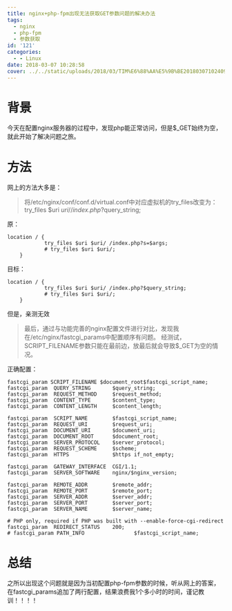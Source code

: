```yaml
---
title: nginx+php-fpm出现无法获取GET参数问题的解决办法
tags:
  - nginx
  - php-fpm
  - 参数获取
id: '121'
categories:
  - - Linux
date: 2018-03-07 10:28:58
cover: ../../static/uploads/2018/03/TIM%E6%88%AA%E5%9B%BE20180307102409.png
---
```


# 背景

今天在配置nginx服务器的过程中，发现php能正常访问，但是$\_GET始终为空，就此开始了解决问题之旅。

# 方法

网上的方法大多是：

> 将/etc/nginx/conf/conf.d/virtual.conf中对应虚拟机的try\_files改变为： try\_files $uri $uri/ /index.php?$query\_string;

原：

```null
location / {
            try_files $uri $uri/ /index.php?s=$args;
            # try_files $uri $uri/;
    }
```

目标：

```null
location / {
            try_files $uri $uri/ /index.php?$query_string;
            # try_files $uri $uri/;
    }
```

但是，亲测无效

> 最后，通过与功能完善的nginx配置文件进行对比，发现我在/etc/nginx/fastcgi\_params中配置顺序有问题。 经测试，SCRIPT\_FILENAME参数只能在最前边，放最后就会导致$\_GET为空的情况。

正确配置：

```null
fastcgi_param SCRIPT_FILENAME $document_root$fastcgi_script_name;
fastcgi_param  QUERY_STRING       $query_string;
fastcgi_param  REQUEST_METHOD     $request_method;
fastcgi_param  CONTENT_TYPE       $content_type;
fastcgi_param  CONTENT_LENGTH     $content_length;

fastcgi_param  SCRIPT_NAME        $fastcgi_script_name;
fastcgi_param  REQUEST_URI        $request_uri;
fastcgi_param  DOCUMENT_URI       $document_uri;
fastcgi_param  DOCUMENT_ROOT      $document_root;
fastcgi_param  SERVER_PROTOCOL    $server_protocol;
fastcgi_param  REQUEST_SCHEME     $scheme;
fastcgi_param  HTTPS              $https if_not_empty;

fastcgi_param  GATEWAY_INTERFACE  CGI/1.1;
fastcgi_param  SERVER_SOFTWARE    nginx/$nginx_version;

fastcgi_param  REMOTE_ADDR        $remote_addr;
fastcgi_param  REMOTE_PORT        $remote_port;
fastcgi_param  SERVER_ADDR        $server_addr;
fastcgi_param  SERVER_PORT        $server_port;
fastcgi_param  SERVER_NAME        $server_name;

# PHP only, required if PHP was built with --enable-force-cgi-redirect
fastcgi_param  REDIRECT_STATUS    200;
# fastcgi_param PATH_INFO                $fastcgi_script_name;
```

# 总结

之所以出现这个问题就是因为当初配置php-fpm参数的时候，听从网上的答案，在fastcgi\_params追加了两行配置，结果浪费我1个多小时的时间，谨记教训！！！！